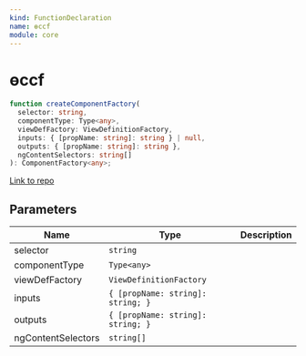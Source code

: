 ```yaml
---
kind: FunctionDeclaration
name: ɵccf
module: core
---
```


# ɵccf

```ts
function createComponentFactory(
  selector: string,
  componentType: Type<any>,
  viewDefFactory: ViewDefinitionFactory,
  inputs: { [propName: string]: string } | null,
  outputs: { [propName: string]: string },
  ngContentSelectors: string[]
): ComponentFactory<any>;
```

[Link to repo](https://github.com/timdeschryver/angular/blob/master/packages/core/src/view/refs.ts#L33-L39)

## Parameters

| Name               | Type                              | Description |
| ------------------ | --------------------------------- | ----------- |
| selector           | `string`                          |             |
| componentType      | `Type<any>`                       |             |
| viewDefFactory     | `ViewDefinitionFactory`           |             |
| inputs             | `{ [propName: string]: string; }` |             |
| outputs            | `{ [propName: string]: string; }` |             |
| ngContentSelectors | `string[]`                        |             |
